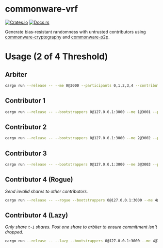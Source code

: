 # commonware-vrf

[![Crates.io](https://img.shields.io/crates/v/commonware-vrf.svg)](https://crates.io/crates/commonware-vrf)
[![Docs.rs](https://docs.rs/commonware-vrf/badge.svg)](https://docs.rs/commonware-vrf)

Generate bias-resistant randomness with untrusted contributors using [commonware-cryptography](https://crates.io/crates/commonware-cryptography) and [commonware-p2p](https://crates.io/crates/commonware-p2p).

# Usage (2 of 4 Threshold)

## Arbiter
```bash
cargo run --release -- --me 0@3000 --participants 0,1,2,3,4 --contributors 1,2,3,4
```

## Contributor 1
```bash
cargo run --release -- --bootstrappers 0@127.0.0.1:3000 --me 1@3001 --participants 0,1,2,3,4  --arbiter 0 --contributors 1,2,3,4
```

## Contributor 2
```bash
cargo run --release -- --bootstrappers 0@127.0.0.1:3000 --me 2@3002 --participants 0,1,2,3,4  --arbiter 0 --contributors 1,2,3,4
```

## Contributor 3
```bash
cargo run --release -- --bootstrappers 0@127.0.0.1:3000 --me 3@3003 --participants 0,1,2,3,4  --arbiter 0 --contributors 1,2,3,4
```

## Contributor 4 (Rogue)

_Send invalid shares to other contributors._

```bash
cargo run --release -- --rogue --bootstrappers 0@127.0.0.1:3000 --me 4@3004 --participants 0,1,2,3,4 --arbiter 0 --contributors 1,2,3,4
```

## Contributor 4 (Lazy)

_Only share `t-1` shares. Post one share to arbiter to ensure commitment isn't dropped._

```bash
cargo run --release -- --lazy --bootstrappers 0@127.0.0.1:3000 --me 4@3004 --participants 0,1,2,3,4 --arbiter 0 --contributors 1,2,3,4
```